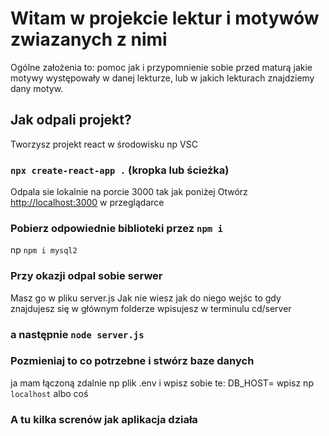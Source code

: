 # Witam w projekcie lektur i motywów zwiazanych z nimi

Ogólne założenia to: pomoc jak i przypomnienie sobie przed maturą jakie motywy występowały w danej lekturze, lub w jakich lekturach znajdziemy dany motyw. 

## Jak odpali projekt?

Tworzysz projekt react w środowisku np VSC 

### `npx create-react-app .` (kropka lub ścieżka)

Odpala sie lokalnie na porcie 3000 tak jak poniżej
Otwórz [http://localhost:3000](http://localhost:3000) w przeglądarce

### Pobierz odpowiednie biblioteki przez `npm i`
np `npm i mysql2`

### Przy okazji odpal sobie serwer
Masz go w pliku server.js
Jak nie wiesz jak do niego wejśc to gdy znajdujesz się w głównym folderze wpisujesz w terminulu cd/server

### a następnie `node server.js`



### Pozmieniaj to co potrzebne i stwórz baze danych
ja mam łączoną zdalnie np plik .env i wpisz sobie te:
DB_HOST= wpisz np `localhost` albo coś

### A tu kilka screnów jak aplikacja działa